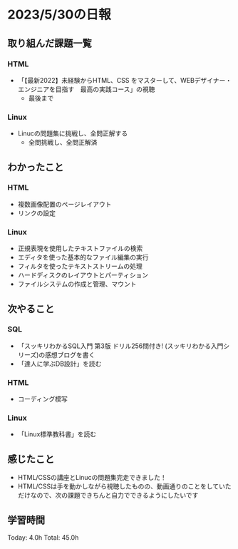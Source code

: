 # 2023/5/30の日報
## 取り組んだ課題一覧
### HTML
* 「【最新2022】未経験からHTML、CSS をマスターして、WEBデザイナー・エンジニアを目指す　最高の実践コース」の視聴
    * 最後まで
### Linux
* Linucの問題集に挑戦し、全問正解する
    * 全問挑戦し、全問正解済
## わかったこと
### HTML
* 複数画像配置のページレイアウト
* リンクの設定
### Linux
* 正規表現を使用したテキストファイルの検索
* エディタを使った基本的なファイル編集の実行
* フィルタを使ったテキストストリームの処理
* ハードディスクのレイアウトとパーティション
* ファイルシステムの作成と管理、マウント
## 次やること
### SQL
* 「スッキリわかるSQL入門 第3版 ドリル256問付き! (スッキリわかる入門シリーズ)の感想ブログを書く
* 「達人に学ぶDB設計」を読む
### HTML
* コーディング模写
### Linux
* 「Linux標準教科書」を読む
## 感じたこと
* HTML/CSSの講座とLinucの問題集完走できました！
* HTML/CSSは手を動かしながら視聴したものの、動画通りのことをしていただけなので、次の課題できちんと自力でできるようにしたいです
## 学習時間
Today: 4.0h
Total: 45.0h